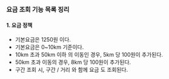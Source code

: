### 요금 조회 기능 목록 징리
#### 1. 요금 정책
* 기본요금은 1250원 이다.
* 기본요금은 0~10km 기준이다.
* 10km 초과 50km 이하 의 이동인 경우, 5km 당 100원이 추가된다.
* 50km 초과 이동의 경우, 8km 당 100원이 추가된다.
* 구간 조회 시, 구간 / 거리 와 함께 요금 도 조회된다.